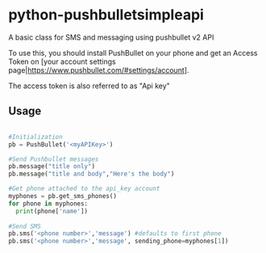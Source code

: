 # python-pushbulletsimpleapi
A basic class for SMS and messaging using pushbullet v2 API

To use this, you should install PushBullet on your phone and get an Access Token on [your account settings page|https://www.pushbullet.com/#settings/account].

The access token is also referred to as "Api key"

## Usage

```python

#Initialization
pb = PushBullet('<myAPIKey>')

#Send Pushbullet messages
pb.message("title only")
pb.message("title and body","Here's the body")

#Get phone attached to the api_key account
myphones = pb.get_sms_phones()
for phone in myphones:
  print(phone['name'])
  
#Send SMS
pb.sms('<phone number>','message') #defaults to first phone
pb.sms('<phone number>','message', sending_phone=myphones[1])

```
